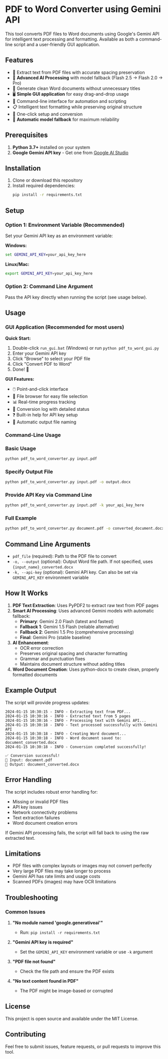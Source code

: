 # PDF to Word Converter using Gemini API

This tool converts PDF files to Word documents using Google's Gemini API for intelligent text processing and formatting. Available as both a command-line script and a user-friendly GUI application.

## Features

- 📄 Extract text from PDF files with accurate spacing preservation
- 🤖 **Advanced AI Processing** with model fallback (Flash 2.5 → Flash 2.0 → Pro)
- 📝 Generate clean Word documents without unnecessary titles
- 🖥️ **Simple GUI application** for easy drag-and-drop usage
- 🔧 Command-line interface for automation and scripting
- 📋 Intelligent text formatting while preserving original structure
- 🚀 One-click setup and conversion
- 🔄 **Automatic model fallback** for maximum reliability

## Prerequisites

1. **Python 3.7+** installed on your system
2. **Google Gemini API key** - Get one from [Google AI Studio](https://makersuite.google.com/app/apikey)

## Installation

1. Clone or download this repository
2. Install required dependencies:
   ```bash
   pip install -r requirements.txt
   ```

## Setup

### Option 1: Environment Variable (Recommended)
Set your Gemini API key as an environment variable:

**Windows:**
```cmd
set GEMINI_API_KEY=your_api_key_here
```

**Linux/Mac:**
```bash
export GEMINI_API_KEY=your_api_key_here
```

### Option 2: Command Line Argument
Pass the API key directly when running the script (see usage below).

## Usage

### GUI Application (Recommended for most users)

**Quick Start:**
1. Double-click `run_gui.bat` (Windows) or run `python pdf_to_word_gui.py`
2. Enter your Gemini API key
3. Click "Browse" to select your PDF file
4. Click "Convert PDF to Word"
5. Done! 🎉

**GUI Features:**
- 🖱️ Point-and-click interface
- 📁 File browser for easy file selection
- 📊 Real-time progress tracking
- 📝 Conversion log with detailed status
- ❓ Built-in help for API key setup
- 🔄 Automatic output file naming

### Command-Line Usage

### Basic Usage
```bash
python pdf_to_word_converter.py input.pdf
```

### Specify Output File
```bash
python pdf_to_word_converter.py input.pdf -o output.docx
```

### Provide API Key via Command Line
```bash
python pdf_to_word_converter.py input.pdf -k your_api_key_here
```

### Full Example
```bash
python pdf_to_word_converter.py document.pdf -o converted_document.docx -k your_api_key_here
```

## Command Line Arguments

- `pdf_file` (required): Path to the PDF file to convert
- `-o, --output` (optional): Output Word file path. If not specified, uses `{input_name}_converted.docx`
- `-k, --api-key` (optional): Gemini API key. Can also be set via `GEMINI_API_KEY` environment variable

## How It Works

1. **PDF Text Extraction**: Uses PyPDF2 to extract raw text from PDF pages
2. **Smart AI Processing**: Uses advanced Gemini models with automatic fallback:
   - **Primary**: Gemini 2.0 Flash (latest and fastest)
   - **Fallback 1**: Gemini 1.5 Flash (reliable alternative)
   - **Fallback 2**: Gemini 1.5 Pro (comprehensive processing)
   - **Final**: Gemini Pro (stable baseline)
3. **AI Enhancement**:
   - OCR error correction
   - Preserves original spacing and character formatting
   - Grammar and punctuation fixes
   - Maintains document structure without adding titles
4. **Word Document Creation**: Uses python-docx to create clean, properly formatted documents

## Example Output

The script will provide progress updates:
```
2024-01-15 10:30:15 - INFO - Extracting text from PDF...
2024-01-15 10:30:16 - INFO - Extracted text from 5 pages
2024-01-15 10:30:16 - INFO - Processing text with Gemini API...
2024-01-15 10:30:18 - INFO - Text processed successfully with Gemini API
2024-01-15 10:30:18 - INFO - Creating Word document...
2024-01-15 10:30:18 - INFO - Word document saved to: document_converted.docx
2024-01-15 10:30:18 - INFO - Conversion completed successfully!

✅ Conversion successful!
📄 Input: document.pdf
📝 Output: document_converted.docx
```

## Error Handling

The script includes robust error handling for:
- Missing or invalid PDF files
- API key issues
- Network connectivity problems
- Text extraction failures
- Word document creation errors

If Gemini API processing fails, the script will fall back to using the raw extracted text.

## Limitations

- PDF files with complex layouts or images may not convert perfectly
- Very large PDF files may take longer to process
- Gemini API has rate limits and usage costs
- Scanned PDFs (images) may have OCR limitations

## Troubleshooting

### Common Issues

1. **"No module named 'google.generativeai'"**
   - Run: `pip install -r requirements.txt`

2. **"Gemini API key is required"**
   - Set the `GEMINI_API_KEY` environment variable or use `-k` argument

3. **"PDF file not found"**
   - Check the file path and ensure the PDF exists

4. **"No text content found in PDF"**
   - The PDF might be image-based or corrupted

## License

This project is open source and available under the MIT License.

## Contributing

Feel free to submit issues, feature requests, or pull requests to improve this tool.
